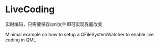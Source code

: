# LiveCoding
实时编码，只需要保存qml文件即可实现界面改变

Minimal example on how to setup a QFileSystemWatcher to enable live coding in QML

